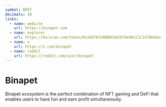 ```yaml
---
symbol: BPET
decimals: 18
links:
  - name: website
    url: https://binapet.com
  - name: explorer
    url: https://bscscan.com/token/0x24D787e9B88Cb62D74e961C1C1d78E4ee47618E5
  - name: x
    url: https://x.com/binapet
  - name: reddit
    url: https://reddit.com/user/binapet
---
```


# Binapet

Binapet ecosystem is the perfect combination of NFT gaming and DeFi that enables users to have fun and earn profit simultaneously.
